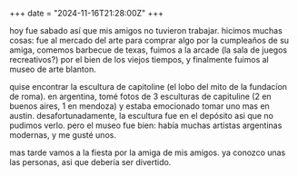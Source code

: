+++
date = "2024-11-16T21:28:00Z"
+++

hoy fue sabado así que mis amigos no tuvieron trabajar. hicimos muchas cosas: fue al mercado del arte para comprar algo por la cumpleaños de su amiga, comemos barbecue de texas, fuimos a la arcade (la sala de juegos recreativos?) por el bien de los viejos tiempos, y finalmente fuimos al museo de arte blanton.

quise encontrar la escultura de capitoline (el lobo del mito de la fundacíon de roma). en argentina, tomé fotos de 3 esculturas de capituline (2 en buenos aires, 1 en mendoza) y estaba emocionado tomar uno mas en austin. desafortunadamente, la escultura fue en el depósito asi que no pudimos verlo. pero el museo fue bien: había muchas artistas argentinas modernas, y me gusté unos.

mas tarde vamos a la fiesta por la amiga de mis amigos. ya conozco unas las personas, asi que debería ser divertido.
